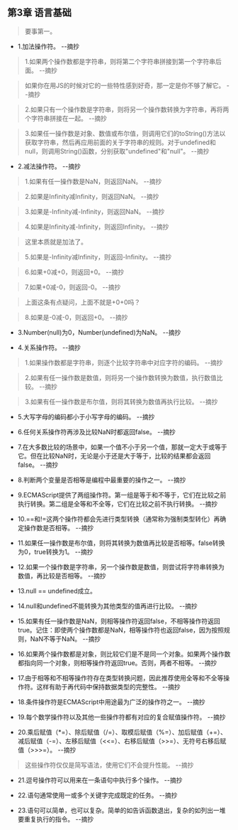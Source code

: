 ## 第3章 语言基础

>要事第一。

- 1.加法操作符。 --摘抄

>1.如果两个操作数都是字符串，则将第二个字符串拼接到第一个字符串后面。 --摘抄

>如果你在用JS的时候对它的一些特性感到好奇，那一定是你不够了解它。 --摘抄

>2.如果只有一个操作数是字符串，则将另一个操作数转换为字符串，再将两个字符串拼接在一起。 --摘抄

>3.如果任一操作数是对象、数值或布尔值，则调用它们的toString()方法以获取字符串，然后再应用前面的关于字符串的规则。对于undefined和null，则调用String()函数，分别获取"undefined"和"null"。 --摘抄

- 2.减法操作符。 --摘抄

>1.如果有任一操作数是NaN，则返回NaN。 --摘抄

>2.如果是Infinity减Infinity，则返回NaN。 --摘抄

>3.如果是-Infinity减-Infinity，则返回NaN。 --摘抄

>4.如果是Infinity减-Infinity，则返回Infinity。 --摘抄

>这里本质就是加法了。

>5.如果是-Infinity减Infinity，则返回-Infinity。 --摘抄

>6.如果+0减+0，则返回+0。 --摘抄

>7.如果+0减-0，则返回-0。 --摘抄

>上面这条有点疑问，上面不就是+0+0吗？

>8.如果是-0减-0，则返回+0。 --摘抄

- 3.Number(null)为0，Number(undefined)为NaN。 --摘抄

- 4.关系操作符。 --摘抄

>1.如果操作数都是字符串，则逐个比较字符串中对应字符的编码。 --摘抄

>2.如果有任一操作数是数值，则将另一个操作数转换为数值，执行数值比较。 --摘抄

>3.如果有任一操作数是布尔值，则将其转换为数值再执行比较。 --摘抄

- 5.大写字母的编码都小于小写字母的编码。 --摘抄

- 6.任何关系操作符再涉及比较NaN时都返回false。 --摘抄

- 7.在大多数比较的场景中，如果一个值不小于另一个值，那就一定大于或等于它。但在比较NaN时，无论是小于还是大于等于，比较的结果都会返回false。 --摘抄

- 8.判断两个变量是否相等是编程中最重要的操作之一。 --摘抄

- 9.ECMAScript提供了两组操作符。第一组是等于和不等于，它们在比较之前执行转换。第二组是全等和不全等，它们在比较之前不执行转换。 --摘抄

- 10.==和!=这两个操作符都会先进行类型转换（通常称为强制类型转化）再确定操作数是否相等。 --摘抄

- 11.如果任一操作数是布尔值，则将其转换为数值再比较是否相等。false转换为0，true转换为1。 --摘抄

- 12.如果一个操作数是字符串，另一个操作数是数值，则尝试将字符串转换为数值，再比较是否相等。 --摘抄

- 13.null == undefined成立。

- 14.null和undefined不能转换为其他类型的值再进行比较。 --摘抄

- 15.如果有任一操作数是NaN，则相等操作符返回false，不相等操作符返回true。记住：即使两个操作数都是NaN，相等操作符也返回false，因为按照规则，NaN不等于NaN。 --摘抄

- 16.如果两个操作数都是对象，则比较它们是不是同一个对象。如果两个操作数都指向同一个对象，则相等操作符返回true。否则，两者不相等。 --摘抄

- 17.由于相等和不相等操作符存在类型转换问题，因此推荐使用全等和不全等操作符。这样有助于再代码中保持数据类型的完整性。 --摘抄

- 18.条件操作符是ECMAScript中用途最为广泛的操作符之一。 --摘抄

- 19.每个数学操作符以及其他一些操作符都有对应的复合赋值操作符。 --摘抄

- 20.乘后赋值（*=）、除后赋值（/=）、取模后赋值（%=）、加后赋值（+=）、减后赋值（-=）、左移后赋值（<<=）、右移后赋值（>>=）、无符号右移后赋值（>>>=）。 --摘抄

>这些操作符仅仅是简写语法，使用它们不会提升性能。 --摘抄

- 21.逗号操作符可以用来在一条语句中执行多个操作。 --摘抄

- 22.语句通常使用一或多个关键字完成既定的任务。 --摘抄

- 23.语句可以简单，也可以复杂。简单的如告诉函数退出，复杂的如列出一堆要重复执行的指令。 --摘抄
